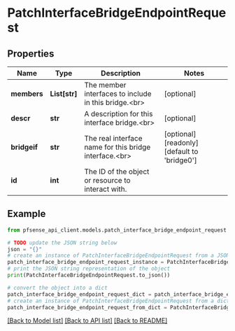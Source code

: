 # PatchInterfaceBridgeEndpointRequest


## Properties

Name | Type | Description | Notes
------------ | ------------- | ------------- | -------------
**members** | **List[str]** | The member interfaces to include in this bridge.&lt;br&gt; | [optional] 
**descr** | **str** | A description for this interface bridge.&lt;br&gt; | [optional] 
**bridgeif** | **str** | The real interface name for this bridge interface.&lt;br&gt; | [optional] [readonly] [default to 'bridge0']
**id** | **int** | The ID of the object or resource to interact with. | 

## Example

```python
from pfsense_api_client.models.patch_interface_bridge_endpoint_request import PatchInterfaceBridgeEndpointRequest

# TODO update the JSON string below
json = "{}"
# create an instance of PatchInterfaceBridgeEndpointRequest from a JSON string
patch_interface_bridge_endpoint_request_instance = PatchInterfaceBridgeEndpointRequest.from_json(json)
# print the JSON string representation of the object
print(PatchInterfaceBridgeEndpointRequest.to_json())

# convert the object into a dict
patch_interface_bridge_endpoint_request_dict = patch_interface_bridge_endpoint_request_instance.to_dict()
# create an instance of PatchInterfaceBridgeEndpointRequest from a dict
patch_interface_bridge_endpoint_request_from_dict = PatchInterfaceBridgeEndpointRequest.from_dict(patch_interface_bridge_endpoint_request_dict)
```
[[Back to Model list]](../README.md#documentation-for-models) [[Back to API list]](../README.md#documentation-for-api-endpoints) [[Back to README]](../README.md)


